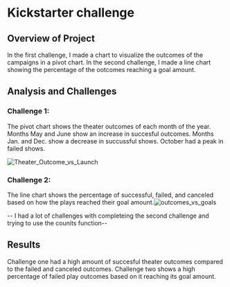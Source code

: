 

# Kickstarter challenge



## Overview of Project
In the first challenge, I made a chart to visualize the outcomes of the campaigns in a pivot chart. 
In the second challenge, I made a line chart showing the percentage of the ootcomes reaching a goal amount.


## Analysis and Challenges

### Challenge 1:
The pivot chart shows the theater outcomes of each month of the year. Months May and June show an increase in succesful outcomes. Months Jan. and Dec. show a decrease in succussful shows. October had a peak in failed shows.

![Theater_Outcome_vs_Launch](https://user-images.githubusercontent.com/107570913/195834302-85874615-bd4d-4889-8661-a7ee86b9202b.png)

### Challenge 2:
The line chart shows the percentage of successful, failed, and canceled based on how the plays reached their goal amount.![outcomes_vs_goals](https://user-images.githubusercontent.com/107570913/195835345-fb856c46-e29f-4374-aba0-306d91296423.png)

-- I had a lot of challenges with completeing the second challenge and trying to use the counits function--


## Results
Challenge one had a high amount of succesful theater outcomes compared to the failed and canceled outcomes.
Challenge two shows a high percentage of failed play outcomes based on it reaching its goal amount.

